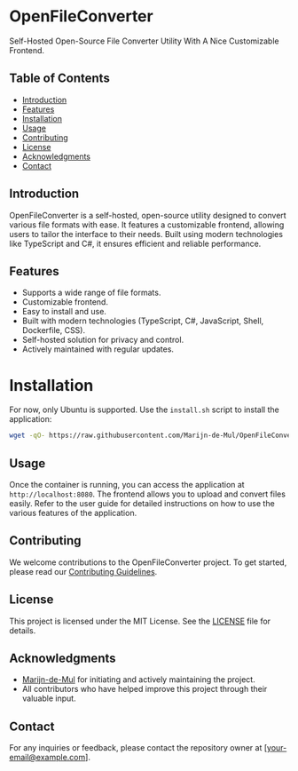 # OpenFileConverter

Self-Hosted Open-Source File Converter Utility With A Nice Customizable Frontend.

## Table of Contents

- [Introduction](#introduction)
- [Features](#features)
- [Installation](#installation)
- [Usage](#usage)
- [Contributing](#contributing)
- [License](#license)
- [Acknowledgments](#acknowledgments)
- [Contact](#contact)

## Introduction

OpenFileConverter is a self-hosted, open-source utility designed to convert various file formats with ease. It features a customizable frontend, allowing users to tailor the interface to their needs. Built using modern technologies like TypeScript and C#, it ensures efficient and reliable performance.

## Features

- Supports a wide range of file formats.
- Customizable frontend.
- Easy to install and use.
- Built with modern technologies (TypeScript, C#, JavaScript, Shell, Dockerfile, CSS).
- Self-hosted solution for privacy and control.
- Actively maintained with regular updates.

# Installation

For now, only Ubuntu is supported. Use the `install.sh` script to install the application:

```sh
wget -qO- https://raw.githubusercontent.com/Marijn-de-Mul/OpenFileConverter/main/install.sh | bash
```

## Usage

Once the container is running, you can access the application at `http://localhost:8080`. The frontend allows you to upload and convert files easily. Refer to the user guide for detailed instructions on how to use the various features of the application.

## Contributing

We welcome contributions to the OpenFileConverter project. To get started, please read our [Contributing Guidelines](CONTRIBUTING.md).

## License

This project is licensed under the MIT License. See the [LICENSE](LICENSE) file for details.

## Acknowledgments

- [Marijn-de-Mul](https://github.com/Marijn-de-Mul) for initiating and actively maintaining the project.
- All contributors who have helped improve this project through their valuable input.

## Contact

For any inquiries or feedback, please contact the repository owner at [your-email@example.com].
